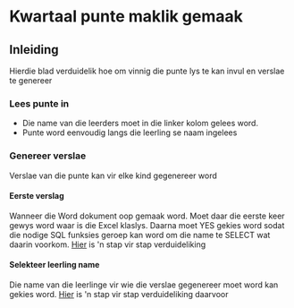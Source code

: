 # Kwartaal punte maklik gemaak #

## Inleiding ##

Hierdie blad verduidelik hoe om vinnig die punte lys te kan invul en verslae te genereer


### Lees punte in ###

  * Die name van die leerders moet in die linker kolom gelees word.
  * Punte word eenvoudig langs die leerling se naam ingelees

### Genereer verslae ###
Verslae van die punte kan vir elke kind gegenereer word

#### Eerste verslag ####
Wanneer die Word dokument oop gemaak word. Moet daar die eerste keer gewys word waar is die Excel klaslys.
Daarna moet YES gekies word sodat die nodige SQL funksies geroep kan word om die name te SELECT wat daarin voorkom.
[Hier](mail_merge.md) is 'n stap vir stap verduideliking

#### Selekteer leerling name ####

Die name van die leerlinge vir wie die verslae gegenereer moet word kan gekies word.
[Hier](mail_merge_klaslys.md) is 'n stap vir stap verduideliking daarvoor